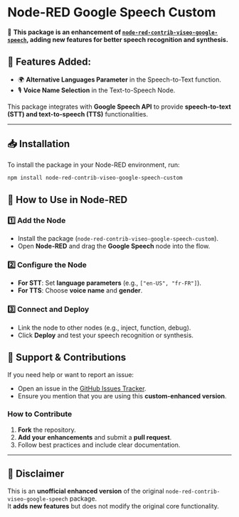 # Node-RED Google Speech Custom

🚀 **This package is an enhancement of [`node-red-contrib-viseo-google-speech`](https://www.npmjs.com/package/node-red-contrib-viseo-google-speech), adding new features for better speech recognition and synthesis.**

## 🔹 Features Added:
- 🌍 **Alternative Languages Parameter** in the Speech-to-Text function.
- 🎙 **Voice Name Selection** in the Text-to-Speech Node.

This package integrates with **Google Speech API** to provide **speech-to-text (STT) and text-to-speech (TTS)** functionalities.

---

## 📥 Installation

To install the package in your Node-RED environment, run:
```sh
npm install node-red-contrib-viseo-google-speech-custom
```


## 📝 How to Use in Node-RED

### **1️⃣ Add the Node**
- Install the package (`node-red-contrib-viseo-google-speech-custom`).
- Open **Node-RED** and drag the **Google Speech** node into the flow.

### **2️⃣ Configure the Node**
- **For STT**: Set **language parameters** (e.g., `["en-US", "fr-FR"]`).
- **For TTS**: Choose **voice name** and **gender**.

### **3️⃣ Connect and Deploy**
- Link the node to other nodes (e.g., inject, function, debug).
- Click **Deploy** and test your speech recognition or synthesis.


## 💬 Support & Contributions

If you need help or want to report an issue:

- Open an issue in the [GitHub Issues Tracker](https://github.com/YOUR_GITHUB_REPO/issues).
- Ensure you mention that you are using this **custom-enhanced version**.

### **How to Contribute**
1. **Fork** the repository.
2. **Add your enhancements** and submit a **pull request**.
3. Follow best practices and include clear documentation.

---

## 📢 Disclaimer

This is an **unofficial enhanced version** of the original `node-red-contrib-viseo-google-speech` package.  
It **adds new features** but does not modify the original core functionality.
